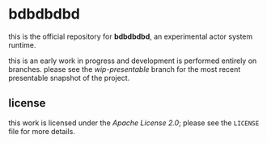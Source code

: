 bdbdbdbd
========

this is the official repository for **bdbdbdbd**, an experimental actor system runtime.

this is an early work in progress and development is performed entirely on branches. please see the *wip-presentable* branch for the most recent presentable snapshot of the project.

license
-------

this work is licensed under the *Apache License 2.0*; please see the `LICENSE` file for more details.

